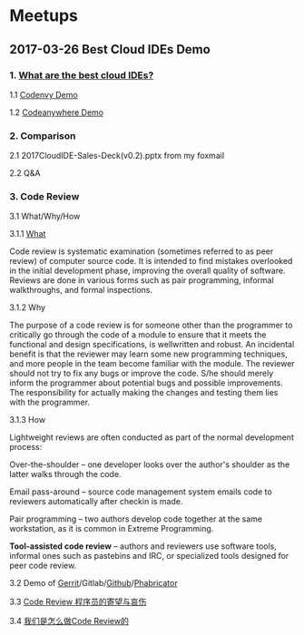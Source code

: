 # Meetups
## 2017-03-26 Best Cloud IDEs Demo

### 1. [What are the best cloud IDEs?](https://www.slant.co/topics/713/~best-cloud-ides)

   1.1 [Codenvy Demo](https://codenvy.io/)
   
   1.2 [Codeanywhere Demo](https://codeanywhere.com/)
   
### 2. Comparison

   2.1 2017CloudIDE-Sales-Deck(v0.2).pptx from my foxmail
   
   2.2 Q&A

### 3. Code Review

   3.1 What/Why/How
   
   3.1.1 [What](https://en.wikipedia.org/wiki/Code_review)
   
   Code review is systematic examination (sometimes referred to as peer review) of computer source code. It is intended to find mistakes overlooked in the initial development phase, improving the overall quality of software. Reviews are done in various forms such as pair programming, informal walkthroughs, and formal inspections.
   
   3.1.2 Why
   
   The purpose of a code review is for someone other than the programmer to critically go through the code of a module to ensure that it meets the functional and design specifications, is wellwritten and robust. An incidental benefit is that the reviewer may learn some new programming techniques, and more people in the team become familiar with the module. The reviewer should not try to fix any bugs or improve the code. S/he should merely inform the programmer about potential bugs and possible improvements. The responsibility for actually making the changes and testing them lies with the programmer.
   
   3.1.3 How
   
   Lightweight reviews are often conducted as part of the normal development process:

Over-the-shoulder – one developer looks over the author's shoulder as the latter walks through the code.

Email pass-around – source code management system emails code to reviewers automatically after checkin is made.

Pair programming – two authors develop code together at the same workstation, as it is common in Extreme Programming.

**Tool-assisted code review** – authors and reviewers use software tools, informal ones such as pastebins and IRC, or specialized tools designed for peer code review.
   
   3.2 Demo of [Gerrit](https://android-review.googlesource.com/#/c/349294/)/Gitlab/[Github](https://github.com/sonicning/HelloWorld/pull/3)/[Phabricator](https://phabricator.wikimedia.org/D592)
   
   3.3 [Code Review 程序员的寄望与哀伤](http://www.cnblogs.com/mindwind/p/5639008.html)
   
   3.4 [我们是怎么做Code Review的](http://www.cnblogs.com/wenhx/p/How-We-Code-Review.html)

